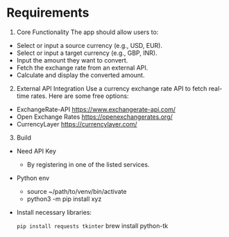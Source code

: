 # Requirements
1. Core Functionality
The app should allow users to:

- Select or input a source currency (e.g., USD, EUR).
- Select or input a target currency (e.g., GBP, INR).
- Input the amount they want to convert.
- Fetch the exchange rate from an external API.
- Calculate and display the converted amount.

2. External API Integration
Use a currency exchange rate API to fetch real-time rates. Here are some free options:

- ExchangeRate-API https://www.exchangerate-api.com/
- Open Exchange Rates https://openexchangerates.org/
- CurrencyLayer https://currencylayer.com/



3. Build
- Need API Key
    - By registering in one of the listed services.
- Python env
    - source ~/path/to/venv/bin/activate
    - python3 -m pip install xyz
- Install necessary libraries:

    ``` pip install requests tkinter ```
    brew install python-tk
